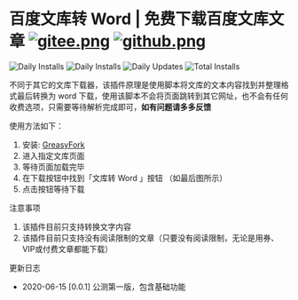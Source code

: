# 百度文库转 Word | 免费下载百度文库文章 [![gitee.png](https://palerock.cn/api-provider/files/view?identity=L2FydGljbGUvaW1hZ2UvMjAyMDA2MjkxNTQyMTMwNzVXcWZyU2dTbC5wbmc=&w=20)](https://gitee.com/HGJing/everthing-hook/tree/master/src/plugins/wenku2word "Gitee")  [![github.png](https://palerock.cn/api-provider/files/view?identity=L2FydGljbGUvaW1hZ2UvMjAyMDA2MjkxNjU3NDkzMDkybWNLRXhHMi5wbmc=&w=15)](https://github.com/canguser/hooker-js/tree/master/src/plugins/wenku2word "Github")

![Daily Installs](https://palerock.cn/node-service/images/greasyfork/views-info/405373)
![Daily Installs](https://palerock.cn/node-service/images/greasyfork/stats/daily-installs/405373)
![Daily Updates](https://palerock.cn/node-service/images/greasyfork/stats/daily-updates/405373)
![Total Installs](https://palerock.cn/node-service/images/greasyfork/stats/total-installs/405373)

不同于其它的文库下载器，该插件原理是使用脚本将文库的文本内容找到并整理格式最后转换为 word 下载，使用该脚本不会将页面跳转到其它网址，也不会有任何收费选项，只需要等待解析完成即可，**如有问题请多多反馈**

使用方法如下：

1. 安装: [GreasyFork](https://greasyfork.org/scripts/405373)
2. 进入指定文库页面
3. 等待页面加载完毕
4. 在下载按钮中找到「文库转 Word 」按钮 （如最后图所示）
5. 点击按钮等待下载

注意事项

1. 该插件目前只支持转换文字内容
2. 该插件目前只支持没有阅读限制的文章（只要没有阅读限制，无论是用券、VIP或付费文章都能下载）

更新日志

- 2020-06-15 [0.0.1] 公测第一版，包含基础功能